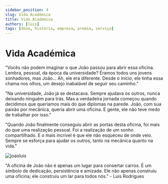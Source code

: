 ```yaml
---
sidebar_position: 4
slug: Vida Académica
title: Vida Académica
authors: [luis]
tags: [dono, história, empresa, premio, serviço]
---
```


# Vida Académica

"Vocês não podem imaginar o que João passou para abrir essa oficina. Lembra, pessoal, da época da universidade? Éramos todos uns jovens sonhadores, mas João... Ah, ele era diferente. Desde o início, ele tinha essa chama nos olhos, um desejo inabalável de seguir seu caminho."

"Na universidade, João já se destacava. Sempre ajudava os outros, nunca deixando ninguém para trás. Mas a verdadeira jornada começou quando decidimos que queríamos mais do que diplomas na parede. João, com sua paixão por mecânica, queria abrir uma oficina. E gente, ele não teve medo de trabalhar por isso."

"Quando João finalmente conseguiu abrir as portas desta oficina, foi mais do que uma realização pessoal. Foi a realização de um sonho compartilhado. E o mais incrível é que ele não esqueceu de onde veio. Sempre se esforça para ajudar os outros, tanto na mecânica quanto na vida."

![joaoluis](https://cdn.discordapp.com/attachments/1049372613945851975/1189642155443109958/CEOeExe.png?ex=659ee798&is=658c7298&hm=d330909ecc65899d7cb77c73d0c8e680fe8e8db19291bb80af9154ffd9ea20b0&)

"A oficina de João não é apenas um lugar para consertar carros. É um símbolo de dedicação, persistência e amizade. Ele não apenas construiu uma oficina; ele construiu um lar para todos nós." - Luis Rodrigues